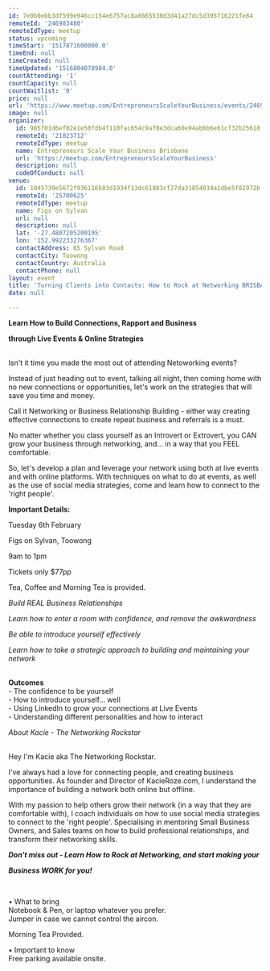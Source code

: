 ```yaml
---
id: 7e0b0ebb3df599e946cc154e6757ac8a8665530d3d41a27dc5d395716221fe84
remoteId: '246983480'
remoteIdType: meetup
status: upcoming
timeStart: '1517871600000.0'
timeEnd: null
timeCreated: null
timeUpdated: '1516804078984.0'
countAttending: '1'
countCapacity: null
countWaitlist: '0'
price: null
url: 'https://www.meetup.com/EntrepreneursScaleYourBusiness/events/246983480/'
image: null
organizer:
  id: 985f01d6ef02e1e50fdb4f110fac654c9af0e3dca60e94ab6b6e61cf32b25618
  remoteId: '21023712'
  remoteIdType: meetup
  name: Entrepreneurs Scale Your Business Brisbane
  url: 'https://meetup.com/EntrepreneursScaleYourBusiness'
  description: null
  codeOfConduct: null
venue:
  id: 1045739e5672f936116b83d1934f13dc61803cf27da31854034a1dbe5f82972b
  remoteId: '25700625'
  remoteIdType: meetup
  name: Figs on Sylvan
  url: null
  description: null
  lat: '-27.4807205200195'
  lon: '152.992233276367'
  contactAddress: 65 Sylvan Road
  contactCity: Toowong
  contactCountry: Australia
  contactPhone: null
layout: event
title: 'Turning Clients into Contacts: How to Rock at Networking BRISBANE Workshop'
date: null

---
```

<p><b>Learn How to Build Connections, Rapport and Business </b></p> <p><b>through Live Events &amp; Online Strategies</b></p> <p><br/>Isn't it time you made the most out of attending Netoworking events?</p> <p>Instead of just heading out to event, talking all night, then coming home with no new connections or opportunities, let's work on the strategies that will save you time and money.</p> <p>Call it Networking or Business Relationship Building - either way creating effective connections to create repeat business and referrals is a must.</p> <p>No matter whether you class yourself as an Introvert or Extrovert, you CAN grow your business through networking, and... in a way that you FEEL comfortable.</p> <p>So, let's develop a plan and leverage your network using both at live events and with online platforms. With techniques on what to do at events, as well as the use of social media strategies, come and learn how to connect to the 'right people'.</p> <p><b>Important Details:</b></p> <p>Tuesday 6th February</p> <p>Figs on Sylvan, Toowong</p> <p>9am to 1pm</p> <p>Tickets only $77pp</p> <p>Tea, Coffee and Morning Tea is provided.</p> <p><i>Build REAL Business Relationships</i></p> <p><i>Learn how to enter a room with confidence, and remove the awkwardness</i></p> <p><i>Be able to introduce yourself effectively</i></p> <p><i>Learn how to take a strategic approach to building and maintaining your network</i></p> <p><br/><b>Outcomes</b><br/>- The confidence to be yourself<br/>- How to introduce yourself... well<br/>- Using LinkedIn to grow your connections at Live Events<br/>- Understanding different personalities and how to interact</p> <p><i>About Kacie - The Networking Rockstar</i></p> <p><br/>Hey I'm Kacie aka The Networking Rockstar.</p> <p>I've always had a love for connecting people, and creating business opportunities. As founder and Director of KacieRoze.com, I understand the importance of building a network both online but offline.</p> <p>With my passion to help others grow their network (in a way that they are comfortable with), I coach individuals on how to use social media strategies to connect to the 'right people'. Specialising in mentoring Small Business Owners, and Sales teams on how to build professional relationships, and transform their networking skills.</p> <p><i><b>Don't miss out - Learn How to Rock at Networking, and start making your </b></i></p> <p><i><b>Business WORK for you!</b></i></p> <p><i><b><br/></b></i></p> <p>• What to bring<br/>Notebook &amp; Pen, or laptop whatever you prefer.<br/>Jumper in case we cannot control the aircon.</p> <p>Morning Tea Provided.</p> <p>• Important to know<br/>Free parking available onsite.</p> 
